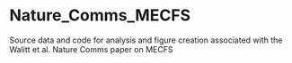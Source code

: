 # Nature_Comms_MECFS
Source data and code for analysis and figure creation associated with the Walitt et al. Nature Comms paper on MECFS
